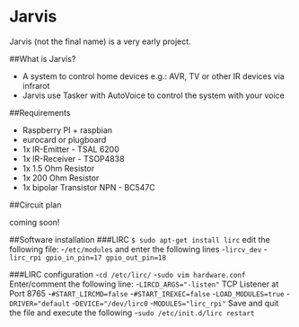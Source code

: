 Jarvis
======

Jarvis (not the final name) is a very early project.

##What is Jarvis?
- A system to control home devices e.g.: AVR, TV or other IR devices via infrarot
- Jarvis use Tasker with AutoVoice to control the system with your voice

##Requirements
- Raspberry PI + raspbian
- eurocard or plugboard
- 1x IR-Emitter - TSAL 6200
- 1x IR-Receiver - TSOP4838
- 1x 1.5 Ohm Resistor 
- 1x 200 Ohm Resistor
- 1x bipolar Transistor NPN - BC547C

##Circuit plan

coming soon!

##Software installation
###LIRC
```$ sudo apt-get install lirc```
edit the following file:
-```/etc/modules``` and enter the following lines
-```lircv_dev```
-```lirc_rpi gpio_in_pin=17 gpio_out_pin=18```

###LIRC configuration
-```cd /etc/lirc/```
-```sudo vim hardware.conf```
Enter/comment the following line: 
-```LIRCD_ARGS="-listen"``` TCP Listener at Port 8765
-```#START_LIRCMD=false```
-```#START_IREXEC=false```
-```LOAD_MODULES=true```
-```DRIVER="default```
-```DEVICE="/dev/lirc0```
-```MODULES="lirc_rpi"```
Save and quit the file and execute the following
-```sudo /etc/init.d/lirc restart```
